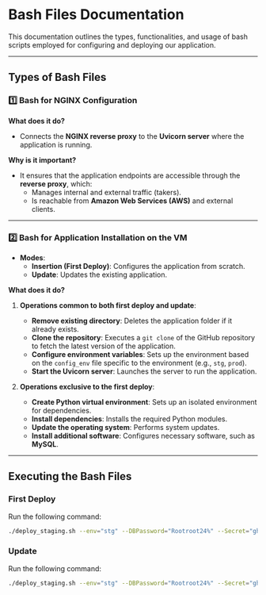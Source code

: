 # Bash Files Documentation

This documentation outlines the types, functionalities, and usage of bash scripts employed for configuring and deploying our application.

---

## Types of Bash Files

### 1️⃣ **Bash for NGINX Configuration**

**What does it do?**
- Connects the **NGINX reverse proxy** to the **Uvicorn server** where the application is running.

**Why is it important?**
- It ensures that the application endpoints are accessible through the **reverse proxy**, which:
  - Manages internal and external traffic (takers).
  - Is reachable from **Amazon Web Services (AWS)** and external clients.

---

### 2️⃣ **Bash for Application Installation on the VM**

- **Modes**:
  - **Insertion (First Deploy)**: Configures the application from scratch.
  - **Update**: Updates the existing application.

**What does it do?**
1. **Operations common to both first deploy and update**:
   - **Remove existing directory**: Deletes the application folder if it already exists.
   - **Clone the repository**: Executes a `git clone` of the GitHub repository to fetch the latest version of the application.
   - **Configure environment variables**: Sets up the environment based on the `config_env` file specific to the environment (e.g., `stg`, `prod`).
   - **Start the Uvicorn server**: Launches the server to run the application.

2. **Operations exclusive to the first deploy**:
   - **Create Python virtual environment**: Sets up an isolated environment for dependencies.
   - **Install dependencies**: Installs the required Python modules.
   - **Update the operating system**: Performs system updates.
   - **Install additional software**: Configures necessary software, such as **MySQL**.

---

## Executing the Bash Files

### **First Deploy**
Run the following command:
```bash
./deploy_staging.sh --env="stg" --DBPassword="Rootroot24%" --Secret="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" --ip="10.4.124.21" --update=true
```

### **Update**
Run the following command:
```bash
./deploy_staging.sh --env="stg" --DBPassword="Rootroot24%" --Secret="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" --ip="10.4.124.20" --update=false
```


